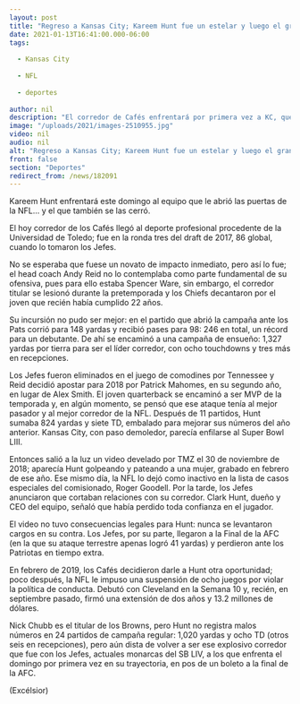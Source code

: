 ```yaml
---
layout: post
title: "Regreso a Kansas City; Kareem Hunt fue un estelar y luego el gran villano"
date: 2021-01-13T16:41:00.000-06:00
tags:
  
  - Kansas City
  
  - NFL
  
  - deportes
  
author: nil
description: "El corredor de Cafés enfrentará por primera vez a KC, que lo cortó tras develarse que golpeó a una mujer"
image: "/uploads/2021/images-2510955.jpg"
video: nil
audio: nil
alt: "Regreso a Kansas City; Kareem Hunt fue un estelar y luego el gran villano"
front: false
section: "Deportes"
redirect_from: /news/182091
---
```


Kareem Hunt enfrentará este domingo al equipo que le abrió las puertas de la NFL... y el que también se las cerró.

El hoy corredor de los Cafés llegó al deporte profesional procedente de la Universidad de Toledo; fue en la ronda tres del draft de 2017, 86 global, cuando lo tomaron los Jefes.

No se esperaba que fuese un novato de impacto inmediato, pero así lo fue; el head coach Andy Reid no lo contemplaba como parte fundamental de su ofensiva, pues para ello estaba Spencer Ware, sin embargo, el corredor titular se lesionó durante la pretemporada y los Chiefs decantaron por el joven que recién había cumplido 22 años.

Su incursión no pudo ser mejor: en el partido que abrió la campaña ante los Pats corrió para 148 yardas y recibió pases para 98: 246 en total, un récord para un debutante. De ahí se encaminó a una campaña de ensueño: 1,327 yardas por tierra para ser el líder corredor, con ocho touchdowns y tres más en recepciones.

Los Jefes fueron eliminados en el juego de comodines por Tennessee y Reid decidió apostar para 2018 por Patrick Mahomes, en su segundo año, en lugar de Alex Smith. El joven quarterback se encaminó a ser MVP de la temporada y, en algún momento, se pensó que ese ataque tenía al mejor pasador y al mejor corredor de la NFL. Después de 11 partidos, Hunt sumaba 824 yardas y siete TD, embalado para mejorar sus números del año anterior. Kansas City, con paso demoledor, parecía enfilarse al Super Bowl LIII.

Entonces salió a la luz un video develado por TMZ el 30 de noviembre de 2018; aparecía Hunt golpeando y pateando a una mujer, grabado en febrero de ese año. Ese mismo día, la NFL lo dejó como inactivo en la lista de casos especiales del comisionado, Roger Goodell. Por la tarde, los Jefes anunciaron que cortaban relaciones con su corredor. Clark Hunt, dueño y CEO del equipo, señaló que había perdido toda confianza en el jugador.

El video no tuvo consecuencias legales para Hunt: nunca se levantaron cargos en su contra. Los Jefes, por su parte, llegaron a la Final de la AFC (en la que su ataque terrestre apenas logró 41 yardas) y perdieron ante los Patriotas en tiempo extra.

En febrero de 2019, los Cafés decidieron darle a Hunt otra oportunidad; poco después, la NFL le impuso una suspensión de ocho juegos por violar la política de conducta. Debutó con Cleveland en la Semana 10 y, recién, en septiembre pasado, firmó una extensión de dos años y 13.2 millones de dólares.

Nick Chubb es el titular de los Browns, pero Hunt no registra malos números en 24 partidos de campaña regular: 1,020 yardas y ocho TD (otros seis en recepciones), pero aún dista de volver a ser ese explosivo corredor que fue con los Jefes, actuales monarcas del SB LIV, a los que enfrenta el domingo por primera vez en su trayectoria, en pos de un boleto a la final de la AFC.

(Excélsior)